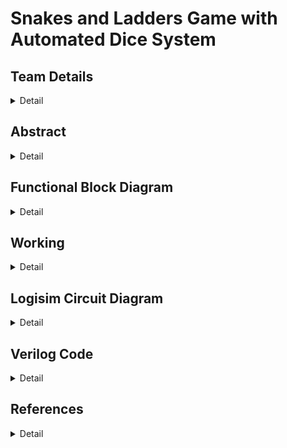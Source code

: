 # Snakes and Ladders Game with Automated Dice System


<!-- First Section -->
## Team Details
<details>
  <summary>Detail</summary>

  > Semester: 3rd Sem B. Tech. CSE

  > Section: S1

  > Team ID: T4

  Member-1: Kashish Prajapat , 231CS129 . kashishprajapat.231cs129@nitk.edu.in 

  Member-2: Vaishnavi Khade , 231CS130 . khadevaishnavi.231cs130@nitk.edu.in

  Member-3: Anurag  Wagh  , 231CS166 . waghanuragarjun.231cs166@nitk.edu.in 
</details>

<!-- Second Section -->
## Abstract
<details>
  <summary>Detail</summary>
  
  >**Motivation:**
Snake and Ladder has been a classical board game, enjoyed by children and adult alike. However, the old version of the game can feel too simple, especially when today we are surrounded by technology and it has become a big part in our lives.by adding technology to the game, we can make it more exciting, fun and educational. So the goal is to combine this classical board game with modern technology which will provide more features to the game, thus making it more interactive to keep players interested while they are playing.


>**Problem Statement:**
It will be a multiplayer game. -The board consists of 100 squares arranged in a 10x10 grid.The positions of snakes and ladders will be predefined,in which when a ladder is encountered player moves higher in the game while when a snake is encountered the player goes down.The players move according to the result of an automated dice.After each dice roll, the system should check whether the new position corresponds to a snake or a ladder. If so, the player’s position should be adjusted accordingly.Finish in the game is detected when a player reaches exactly square 100, indicating the end of the game.


>**Features:**
The digital Snakes and Ladders game system incorporates several interactive and engaging features. Light indicators at the start and end points of snakes and ladders help players track their movements visually. A time tracker is integrated to monitor the game duration. Upon winning, a sound effect enhances the excitement, signaling the game’s completion. Additionally, an automated dice system is implemented, removing manual rolls and ensuring a seamless gaming experience. These features create a smooth and dynamic gameplay environment .

</details>

## Functional Block Diagram
<details>
  <summary>Detail</summary>
  
![17283609163896010471208824632293](https://github.com/user-attachments/assets/87c3e93b-710c-4d24-b5b7-8bbfa6ba6934)



</details>

<!-- Third Section -->
## Working
<details>
  <summary>Detail</summary
          
The goal of the game is to navigate a player from the starting position (0) to the winning position (100) based on dice rolls while encountering snakes that bring the player back and ladders that advance the player forward.

The design consists of the following key modules:
•	Dice Roll Module: This module simulates rolling a dice. On each clock cycle, it generates a random value between 1 and 6. The dice value resets to 1 when the game resets.
	•	Position Tracker Module: This module updates the player’s position based on the rolled dice value. If adding the dice value to the current position exceeds 100, the position remains unchanged, preventing overshooting the win condition.
	•	Snakes and Ladders Adjustment Module: This module adjusts the player’s position when they land on specific squares. If a player lands on a snake’s mouth, they move down to its tail; if they land on a ladder’s base, they climb to its top.
	•	Game End Detection Module: This module checks if the player’s position is exactly 100, which indicates a win. If so, it signals that the game is over.
	•	Top-Level Game Module: This central module orchestrates the interaction between the other modules. It updates the player’s position based on the results of the dice roll and checks for a win condition, all triggered by the clock cycles.

Working:
	•	Initialization: The player starts at position 0. Upon reset, the game initializes the player position and prepares for a new game.
	•	Dice Rolling: The dice roll is triggered on each clock cycle, producing a value from 1 to 6.
	•	Position Update: The position tracker updates the player’s position based on the rolled value. It ensures that the position does not exceed 100.
	•	Snakes and Ladders Check: After updating the position, the game checks for any snakes or ladders affecting the player’s new position.
	•	Win Check: After updating the position, the game checks if the player has reached position 100, indicating victory.

Working
1.Truth Table
Each row in the truth table shows the player's current state, the dice roll, the new state if no ladder or snake is present, whether a ladder/snake exists, and the final state after adjusting for snakes or ladders.



2.State Diagrams
• Each state represents the current position of the player on the board.
• Inputs: Dice roll (values from 1 to 6)
• Outputs: Updated player position based on the dice roll, and whether the player lands on a ladder (go up) or a snake (go down).
• Transitions: If the player lands on a ladder, the state jumps to a higher value.
If they land on a snake, the state moves to a lower value.
• Eg. State 5 → Dice Roll 3 → State 8
• State 17 → Snake to State 7 (fall)

  > 
</details>

<!-- Fourth Section -->
## Logisim Circuit Diagram
<details>
  <summary>Detail</summary>
Stepwise Logisim Circuit Design:
1: Dice Roll Logic
The  random generator generates a random  value between 1 and 6. In Logisim, this can be simulated using a counter and a button for the player to "roll" the dice. Each time the button is pressed, the dice rolls.

 
2: Player Position Tracker
Create a register to hold player position.Add the dice value to the player’s current position to get the new position.The player's position is updated after every dice roll, and we use an adder to calculate the new position.Set a comparator to check if the player position + dice value is greater than 100.
If the position exceeds 100, reset the player position to the current value (no movement).
This module handles adjusting the player's position when they land on a snake or ladder.


3.Snakes And Ladders:This module detects when and if a player lands on a snake or ladder. comparator is used for each snake and ladder.The output of the player position register to the input of each comparator.Each comparator  checks for specific positions where snakes or ladders are located.The comparator output is connected to a multiplexer input and multiplexer’s output to player position register.This will result into adjusting the player’s position according to the snake or ladder.


4.Game End Detection:The player position register is now connected to another comparator.And it is set  to check if the player position equals 100.	The output of this comparator is connected to an LED.It will light up when the player wins

5.Clock and Reset:A clock is used to generate a pulse for the game to proceed.A reset button is also used to reset the game.
  > 
</details>

<!-- Fifth Section -->
## Verilog Code
<details>
  <summary>Detail</summary>
. Dice Roll Module
This module simulates a dice roll with values ranging from 1 to 6. On each positive edge of the clock or when a reset occurs, the dice value is updated. If reset is active, the dice value resets to 1. Otherwise, it increments cyclically to simulate a dice roll, wrapping back to 1 after reaching 6.

 
2. Position Tracker Module
This module updates the player’s position based on the dice roll. It checks if the sum of the current position and the dice value exceeds 100. If the sum is valid, the new position is updated. If not, the player stays at the same position to ensure the position does not exceed 100.


3. Snakes and Ladders Adjustment Module
This module adjusts the player’s position if it lands on a snake or ladder. Using a case statement, it maps specific positions to new ones. For example, landing on 17 moves the player back to 7 (snake), while landing on 28 moves them to 84 (ladder). If the position does not correspond to a snake or ladder, the position remains unchanged.


4. Game End Detection Module
This module checks if the player has won the game. If the player’s position equals 100, the win signal is set to 1, indicating victory. Otherwise, the signal remains 0.

5. Top-Level Game Module
This module integrates the dice, position tracker, snakes and ladders adjustment, and game end detection modules. It updates the player’s position and win status on each clock cycle. If reset is activated, the player’s position resets to 0. Otherwise, the position is updated based on the dice roll and adjusted for any snakes or ladders.


6.. Testbench Module
The testbench simulates the complete game system. It initializes the clock and reset signals, toggling the clock every 5 time units. After 10 units, the reset is deactivated to start the game. The simulation runs , during which the player’s position and win status are continuously monitored. The testbench helps ensure the game logic works as expected by displaying the position and win status at each time step.

This design efficiently models  snakes and ladders game in Verilog, using modular components for easy testing and simulation.
  >
</details>

## References
<details>
  <summary>Detail</summary>
  
1. Raghuram42,Snake and Ladders LLD. GitHub: https://github.com/Raghuram42/snakeandladdersLLD
2. rajpatel5,Snakes and Ladder. GitHub: https://github.com/rajpatel5/SnakesAndLadder
3. YouTube Video: https://www.youtube.com/watch?v=NLzZQ3ROa7Q
4. Digital Design, M. Morris Mano, 5th Edition.
2. Verilog HDL, Samir Palnitkar, 2nd Edition.
3. Logisim User Guide: http://www.cburch.com/logisim/
   
</details>


